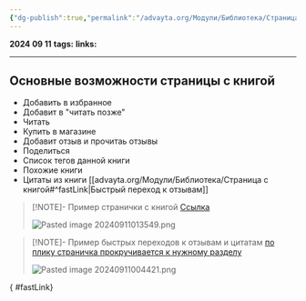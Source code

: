 ```yaml
---
{"dg-publish":true,"permalink":"/advayta.org/Модули/Библиотека/Страница с книгой/"}
---
```


**2024 09 11**
**tags:**
**links:** 

---
## Основные возможности страницы с книгой

- Добавить в избранное
- Добавит в "читать позже"
- Читать
- Купить в магазине
- Добавит отзыв и прочитаь отзывы
- Поделиться
- Список тегов данной книги 
- Похожие книги
- Цитаты из книги
[[advayta.org/Модули/Библиотека/Страница с книгой#^fastLink\|Быстрый переход к отзывам]]


> [!NOTE]- Пример странички с книгой
> [Ссылка](https://knigogid.ru/books/2166282-probuzhdenie-vnutrennego-geroya-12-arhetipov-kotorye-pomogut-raskryt-svoyu-lichnost-i-nayti-put)
> 
> ![Pasted image 20240911013549.png](/img/user/data/Pasted%20image%2020240911013549.png)


> [!NOTE]- Пример быстрых переходов к отзывам и цитатам
> [по плику страничка прокручивается к нужному разделу](https://bookmate.com/books/bgFavH1E/impressions)
> 
> ![Pasted image 20240911004421.png](/img/user/data/Pasted%20image%2020240911004421.png)
>
{ #fastLink}
